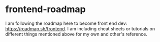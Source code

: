 # frontend-roadmap

I am following the roadmap here to become front end dev: https://roadmap.sh/frontend. I am including cheat sheets or tutorials on different things mentioned above for my own and other's reference.